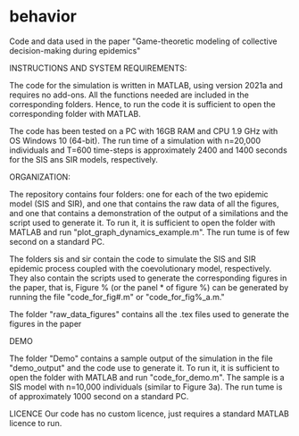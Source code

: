 # behavior
Code and data used in the paper "Game-theoretic modeling of collective decision-making during epidemics"

INSTRUCTIONS AND SYSTEM REQUIREMENTS:

The code for the simulation is written in MATLAB, using version 2021a and requires no add-ons. All the functions needed are included in the corresponding folders. Hence, to run the code it is sufficient to open the corresponding folder with MATLAB.

The code has been tested on a PC with 16GB RAM and CPU 1.9 GHz with OS Windows 10 (64-bit). The run time of a simulation with n=20,000 individuals and T=600 time-steps is approximately 2400 and 1400 seconds for the SIS ans SIR models, respectively.

ORGANIZATION:

The repository contains four folders: one for each of the two epidemic model (SIS and SIR), and one that contains the raw data of all the figures, and one that contains a demonstration of the output of a similations and the script used to generate it. To run it, it is sufficient to open the folder with MATLAB and run "plot_graph_dynamics_example.m". The run tume is of few second on a standard PC.

The folders sis and sir contain the code to simulate the SIS and SIR epidemic process coupled with the coevolutionary model, respectively. They also contain the scripts used to generate the corresponding figures in the paper, that is, Figure % (or the panel * of figure %) can be generated by running the file "code_for_fig#.m" or "code_for_fig%_a.m."

The folder "raw_data_figures" contains all the .tex files used to generate the figures in the paper

DEMO

The folder "Demo" contains a sample output of the simulation in the file "demo_output" and the code use to generate it. To run it, it is sufficient to open the folder with MATLAB and run "code_for_demo.m". The sample is a SIS model with n=10,000 individuals (similar to Figure 3a). The run tume is of approximately 1000 second on a standard PC.

LICENCE
Our code has no custom licence, just requires a standard MATLAB licence to run.

